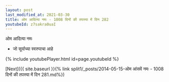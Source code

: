 ```yaml
---
layout: post
last_modified_at: 2021-03-30
title: ओम आदित्या नमः - 1008 दिनों की तपस्या में दिन 282
youtubeId: z7sakra0uaI
---
```

 
 
 ओम आदित्या नमः  
 
 -  जो सूर्याच्या स्वरुपाचा आहे 
 
  
 
  
 
 
 
 
 
 


{% include youtubePlayer.html id=page.youtubeId %}
 
[Next]({{ site.baseurl }}{% link  split1/_posts/2014-05-15-ओम आंसवें नमः - 1008 दिनों की तपस्या में दिन 281.md%})
 
